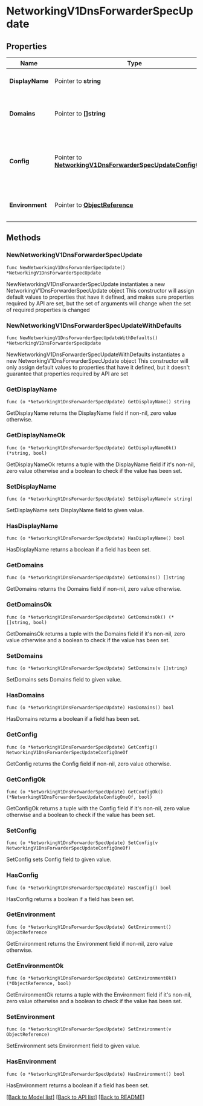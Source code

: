 # NetworkingV1DnsForwarderSpecUpdate

## Properties

Name | Type | Description | Notes
------------ | ------------- | ------------- | -------------
**DisplayName** | Pointer to **string** | The name of the DNS forwarder | [optional] 
**Domains** | Pointer to **[]string** | List of domains for the DNS forwarder to use | [optional] 
**Config** | Pointer to [**NetworkingV1DnsForwarderSpecUpdateConfigOneOf**](NetworkingV1DnsForwarderSpecUpdateConfigOneOf.md) | The specific details of different kinds of configuration for DNS Forwarder. | [optional] 
**Environment** | Pointer to [**ObjectReference**](ObjectReference.md) | The environment to which this belongs. | [optional] 

## Methods

### NewNetworkingV1DnsForwarderSpecUpdate

`func NewNetworkingV1DnsForwarderSpecUpdate() *NetworkingV1DnsForwarderSpecUpdate`

NewNetworkingV1DnsForwarderSpecUpdate instantiates a new NetworkingV1DnsForwarderSpecUpdate object
This constructor will assign default values to properties that have it defined,
and makes sure properties required by API are set, but the set of arguments
will change when the set of required properties is changed

### NewNetworkingV1DnsForwarderSpecUpdateWithDefaults

`func NewNetworkingV1DnsForwarderSpecUpdateWithDefaults() *NetworkingV1DnsForwarderSpecUpdate`

NewNetworkingV1DnsForwarderSpecUpdateWithDefaults instantiates a new NetworkingV1DnsForwarderSpecUpdate object
This constructor will only assign default values to properties that have it defined,
but it doesn't guarantee that properties required by API are set

### GetDisplayName

`func (o *NetworkingV1DnsForwarderSpecUpdate) GetDisplayName() string`

GetDisplayName returns the DisplayName field if non-nil, zero value otherwise.

### GetDisplayNameOk

`func (o *NetworkingV1DnsForwarderSpecUpdate) GetDisplayNameOk() (*string, bool)`

GetDisplayNameOk returns a tuple with the DisplayName field if it's non-nil, zero value otherwise
and a boolean to check if the value has been set.

### SetDisplayName

`func (o *NetworkingV1DnsForwarderSpecUpdate) SetDisplayName(v string)`

SetDisplayName sets DisplayName field to given value.

### HasDisplayName

`func (o *NetworkingV1DnsForwarderSpecUpdate) HasDisplayName() bool`

HasDisplayName returns a boolean if a field has been set.

### GetDomains

`func (o *NetworkingV1DnsForwarderSpecUpdate) GetDomains() []string`

GetDomains returns the Domains field if non-nil, zero value otherwise.

### GetDomainsOk

`func (o *NetworkingV1DnsForwarderSpecUpdate) GetDomainsOk() (*[]string, bool)`

GetDomainsOk returns a tuple with the Domains field if it's non-nil, zero value otherwise
and a boolean to check if the value has been set.

### SetDomains

`func (o *NetworkingV1DnsForwarderSpecUpdate) SetDomains(v []string)`

SetDomains sets Domains field to given value.

### HasDomains

`func (o *NetworkingV1DnsForwarderSpecUpdate) HasDomains() bool`

HasDomains returns a boolean if a field has been set.

### GetConfig

`func (o *NetworkingV1DnsForwarderSpecUpdate) GetConfig() NetworkingV1DnsForwarderSpecUpdateConfigOneOf`

GetConfig returns the Config field if non-nil, zero value otherwise.

### GetConfigOk

`func (o *NetworkingV1DnsForwarderSpecUpdate) GetConfigOk() (*NetworkingV1DnsForwarderSpecUpdateConfigOneOf, bool)`

GetConfigOk returns a tuple with the Config field if it's non-nil, zero value otherwise
and a boolean to check if the value has been set.

### SetConfig

`func (o *NetworkingV1DnsForwarderSpecUpdate) SetConfig(v NetworkingV1DnsForwarderSpecUpdateConfigOneOf)`

SetConfig sets Config field to given value.

### HasConfig

`func (o *NetworkingV1DnsForwarderSpecUpdate) HasConfig() bool`

HasConfig returns a boolean if a field has been set.

### GetEnvironment

`func (o *NetworkingV1DnsForwarderSpecUpdate) GetEnvironment() ObjectReference`

GetEnvironment returns the Environment field if non-nil, zero value otherwise.

### GetEnvironmentOk

`func (o *NetworkingV1DnsForwarderSpecUpdate) GetEnvironmentOk() (*ObjectReference, bool)`

GetEnvironmentOk returns a tuple with the Environment field if it's non-nil, zero value otherwise
and a boolean to check if the value has been set.

### SetEnvironment

`func (o *NetworkingV1DnsForwarderSpecUpdate) SetEnvironment(v ObjectReference)`

SetEnvironment sets Environment field to given value.

### HasEnvironment

`func (o *NetworkingV1DnsForwarderSpecUpdate) HasEnvironment() bool`

HasEnvironment returns a boolean if a field has been set.


[[Back to Model list]](../README.md#documentation-for-models) [[Back to API list]](../README.md#documentation-for-api-endpoints) [[Back to README]](../README.md)


